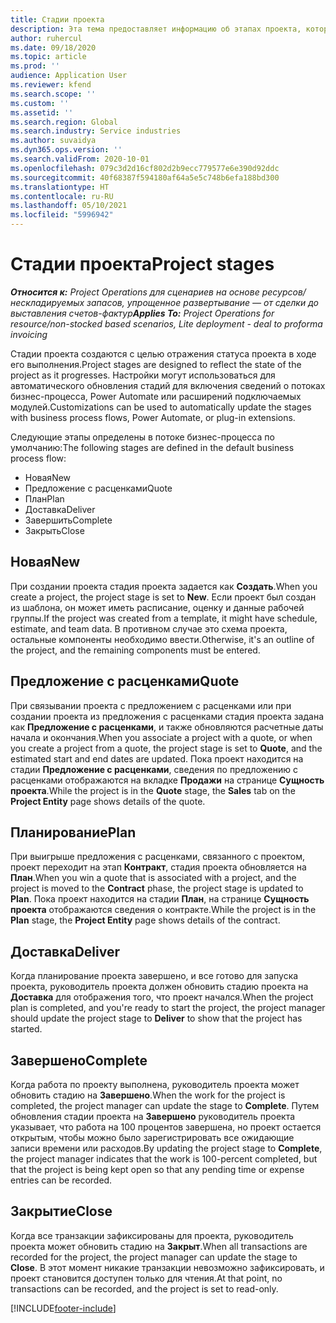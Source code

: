 ```yaml
---
title: Стадии проекта
description: Эта тема предоставляет информацию об этапах проекта, которые доступны в Microsoft Dynamics Project Operations.
author: ruhercul
ms.date: 09/18/2020
ms.topic: article
ms.prod: ''
audience: Application User
ms.reviewer: kfend
ms.search.scope: ''
ms.custom: ''
ms.assetid: ''
ms.search.region: Global
ms.search.industry: Service industries
ms.author: suvaidya
ms.dyn365.ops.version: ''
ms.search.validFrom: 2020-10-01
ms.openlocfilehash: 079c3d2d16cf802d2b9ecc779577e6e390d92ddc
ms.sourcegitcommit: 40f68387f594180af64a5e5c748b6efa188bd300
ms.translationtype: HT
ms.contentlocale: ru-RU
ms.lasthandoff: 05/10/2021
ms.locfileid: "5996942"
---
```

# <a name="project-stages"></a><span data-ttu-id="78f4f-103">Стадии проекта</span><span class="sxs-lookup"><span data-stu-id="78f4f-103">Project stages</span></span>

<span data-ttu-id="78f4f-104">_**Относится к:** Project Operations для сценариев на основе ресурсов/нескладируемых запасов, упрощенное развертывание — от сделки до выставления счетов-фактур_</span><span class="sxs-lookup"><span data-stu-id="78f4f-104">_**Applies To:** Project Operations for resource/non-stocked based scenarios, Lite deployment - deal to proforma invoicing_</span></span>

<span data-ttu-id="78f4f-105">Стадии проекта создаются с целью отражения статуса проекта в ходе его выполнения.</span><span class="sxs-lookup"><span data-stu-id="78f4f-105">Project stages are designed to reflect the state of the project as it progresses.</span></span> <span data-ttu-id="78f4f-106">Настройки могут использоваться для автоматического обновления стадий для включения сведений о потоках бизнес-процесса, Power Automate или расширений подключаемых модулей.</span><span class="sxs-lookup"><span data-stu-id="78f4f-106">Customizations can be used to automatically update the stages with business process flows, Power Automate, or plug-in extensions.</span></span>

<span data-ttu-id="78f4f-107">Следующие этапы определены в потоке бизнес-процесса по умолчанию:</span><span class="sxs-lookup"><span data-stu-id="78f4f-107">The following stages are defined in the default business process flow:</span></span>

- <span data-ttu-id="78f4f-108">Новая</span><span class="sxs-lookup"><span data-stu-id="78f4f-108">New</span></span>
- <span data-ttu-id="78f4f-109">Предложение с расценками</span><span class="sxs-lookup"><span data-stu-id="78f4f-109">Quote</span></span>
- <span data-ttu-id="78f4f-110">План</span><span class="sxs-lookup"><span data-stu-id="78f4f-110">Plan</span></span>
- <span data-ttu-id="78f4f-111">Доставка</span><span class="sxs-lookup"><span data-stu-id="78f4f-111">Deliver</span></span>
- <span data-ttu-id="78f4f-112">Завершить</span><span class="sxs-lookup"><span data-stu-id="78f4f-112">Complete</span></span>
- <span data-ttu-id="78f4f-113">Закрыть</span><span class="sxs-lookup"><span data-stu-id="78f4f-113">Close</span></span> 

## <a name="new"></a><span data-ttu-id="78f4f-114">Новая</span><span class="sxs-lookup"><span data-stu-id="78f4f-114">New</span></span>

<span data-ttu-id="78f4f-115">При создании проекта стадия проекта задается как **Создать**.</span><span class="sxs-lookup"><span data-stu-id="78f4f-115">When you create a project, the project stage is set to **New**.</span></span> <span data-ttu-id="78f4f-116">Если проект был создан из шаблона, он может иметь расписание, оценку и данные рабочей группы.</span><span class="sxs-lookup"><span data-stu-id="78f4f-116">If the project was created from a template, it might have schedule, estimate, and team data.</span></span> <span data-ttu-id="78f4f-117">В противном случае это схема проекта, остальные компоненты необходимо ввести.</span><span class="sxs-lookup"><span data-stu-id="78f4f-117">Otherwise, it's an outline of the project, and the remaining components must be entered.</span></span>

## <a name="quote"></a><span data-ttu-id="78f4f-118">Предложение с расценками</span><span class="sxs-lookup"><span data-stu-id="78f4f-118">Quote</span></span>

<span data-ttu-id="78f4f-119">При связывании проекта с предложением с расценками или при создании проекта из предложения с расценками стадия проекта задана как **Предложение с расценками**, и также обновляются расчетные даты начала и окончания.</span><span class="sxs-lookup"><span data-stu-id="78f4f-119">When you associate a project with a quote, or when you create a project from a quote, the project stage is set to **Quote**, and the estimated start and end dates are updated.</span></span> <span data-ttu-id="78f4f-120">Пока проект находится на стадии **Предложение с расценками**, сведения по предложению с расценками отображаются на вкладке **Продажи** на странице **Сущность проекта**.</span><span class="sxs-lookup"><span data-stu-id="78f4f-120">While the project is in the **Quote** stage, the **Sales** tab on the **Project Entity** page shows details of the quote.</span></span>

## <a name="plan"></a><span data-ttu-id="78f4f-121">Планирование</span><span class="sxs-lookup"><span data-stu-id="78f4f-121">Plan</span></span>

<span data-ttu-id="78f4f-122">При выигрыше предложения с расценками, связанного с проектом, проект переходит на этап **Контракт**, стадия проекта обновляется на **План**.</span><span class="sxs-lookup"><span data-stu-id="78f4f-122">When you win a quote that is associated with a project, and the project is moved to the **Contract** phase, the project stage is updated to **Plan**.</span></span> <span data-ttu-id="78f4f-123">Пока проект находится на стадии **План**, на странице **Сущность проекта** отображаются сведения о контракте.</span><span class="sxs-lookup"><span data-stu-id="78f4f-123">While the project is in the **Plan** stage, the **Project Entity** page shows details of the contract.</span></span>

## <a name="deliver"></a><span data-ttu-id="78f4f-124">Доставка</span><span class="sxs-lookup"><span data-stu-id="78f4f-124">Deliver</span></span>

<span data-ttu-id="78f4f-125">Когда планирование проекта завершено, и все готово для запуска проекта, руководитель проекта должен обновить стадию проекта на **Доставка** для отображения того, что проект начался.</span><span class="sxs-lookup"><span data-stu-id="78f4f-125">When the project plan is completed, and you're ready to start the project, the project manager should update the project stage to **Deliver** to show that the project has started.</span></span>

## <a name="complete"></a><span data-ttu-id="78f4f-126">Завершено</span><span class="sxs-lookup"><span data-stu-id="78f4f-126">Complete</span></span> 

<span data-ttu-id="78f4f-127">Когда работа по проекту выполнена, руководитель проекта может обновить стадию на **Завершено**.</span><span class="sxs-lookup"><span data-stu-id="78f4f-127">When the work for the project is completed, the project manager can update the stage to **Complete**.</span></span> <span data-ttu-id="78f4f-128">Путем обновления стадии проекта на **Завершено** руководитель проекта указывает, что работа на 100 процентов завершена, но проект остается открытым, чтобы можно было зарегистрировать все ожидающие записи времени или расходов.</span><span class="sxs-lookup"><span data-stu-id="78f4f-128">By updating the project stage to **Complete**, the project manager indicates that the work is 100-percent completed, but that the project is being kept open so that any pending time or expense entries can be recorded.</span></span>

## <a name="close"></a><span data-ttu-id="78f4f-129">Закрытие</span><span class="sxs-lookup"><span data-stu-id="78f4f-129">Close</span></span>

<span data-ttu-id="78f4f-130">Когда все транзакции зафиксированы для проекта, руководитель проекта может обновить стадию на **Закрыт**.</span><span class="sxs-lookup"><span data-stu-id="78f4f-130">When all transactions are recorded for the project, the project manager can update the stage to **Close**.</span></span> <span data-ttu-id="78f4f-131">В этот момент никакие транзакции невозможно зафиксировать, и проект становится доступен только для чтения.</span><span class="sxs-lookup"><span data-stu-id="78f4f-131">At that point, no transactions can be recorded, and the project is set to read-only.</span></span>



[!INCLUDE[footer-include](../includes/footer-banner.md)]